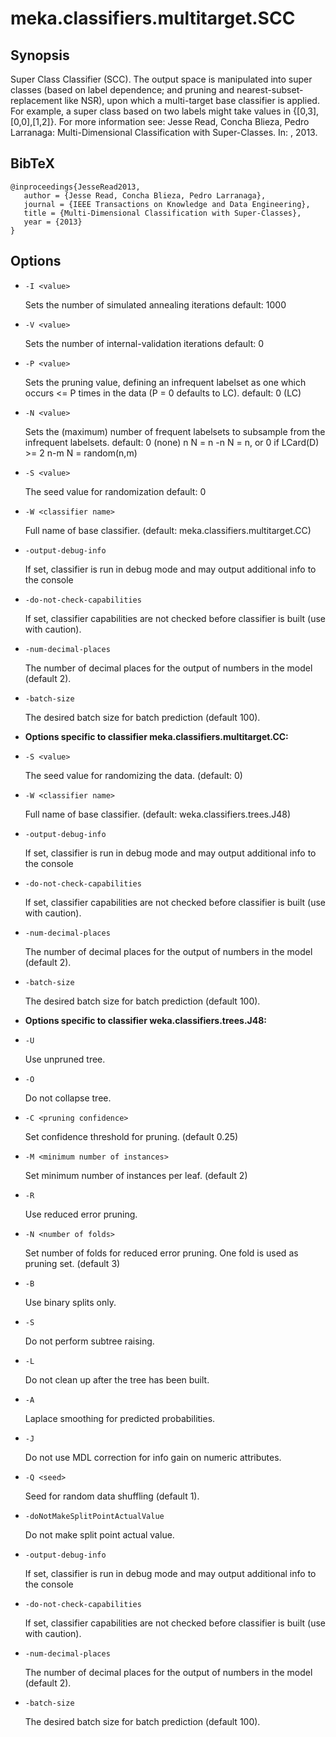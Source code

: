 # meka.classifiers.multitarget.SCC

## Synopsis
Super Class Classifier (SCC).
The output space is manipulated into super classes (based on label dependence; and pruning and nearest-subset-replacement like NSR), upon which a multi-target base classifier is applied.
For example, a super class based on two labels might take values in {[0,3],[0,0],[1,2]}.
For more information see:
Jesse Read, Concha Blieza, Pedro Larranaga: Multi-Dimensional Classification with Super-Classes. In: , 2013.

## BibTeX
```
@inproceedings{JesseRead2013,
   author = {Jesse Read, Concha Blieza, Pedro Larranaga},
   journal = {IEEE Transactions on Knowledge and Data Engineering},
   title = {Multi-Dimensional Classification with Super-Classes},
   year = {2013}
}
```
## Options
* `-I <value>`

    Sets the number of simulated annealing iterations
    default: 1000

* `-V <value>`

    Sets the number of internal-validation iterations
    default: 0

* `-P <value>`

    Sets the pruning value, defining an infrequent labelset as one which occurs <= P times in the data (P = 0 defaults to LC).
    default: 0	(LC)

* `-N <value>`

    Sets the (maximum) number of frequent labelsets to subsample from the infrequent labelsets.
    default: 0	(none)
    n	N = n
    -n	N = n, or 0 if LCard(D) >= 2
    n-m	N = random(n,m)

* `-S <value>`

    The seed value for randomization
    default: 0

* `-W <classifier name>`

    Full name of base classifier.
    (default: meka.classifiers.multitarget.CC)

* `-output-debug-info`

    If set, classifier is run in debug mode and
    may output additional info to the console

* `-do-not-check-capabilities`

    If set, classifier capabilities are not checked before classifier is built
    (use with caution).

* `-num-decimal-places`

    The number of decimal places for the output of numbers in the model (default 2).

* `-batch-size`

    The desired batch size for batch prediction  (default 100).

* **Options specific to classifier meka.classifiers.multitarget.CC:**

* `-S <value>`

    The seed value for randomizing the data.
    (default: 0)

* `-W <classifier name>`

    Full name of base classifier.
    (default: weka.classifiers.trees.J48)

* `-output-debug-info`

    If set, classifier is run in debug mode and
    may output additional info to the console

* `-do-not-check-capabilities`

    If set, classifier capabilities are not checked before classifier is built
    (use with caution).

* `-num-decimal-places`

    The number of decimal places for the output of numbers in the model (default 2).

* `-batch-size`

    The desired batch size for batch prediction  (default 100).

* **Options specific to classifier weka.classifiers.trees.J48:**

* `-U`

    Use unpruned tree.

* `-O`

    Do not collapse tree.

* `-C <pruning confidence>`

    Set confidence threshold for pruning.
    (default 0.25)

* `-M <minimum number of instances>`

    Set minimum number of instances per leaf.
    (default 2)

* `-R`

    Use reduced error pruning.

* `-N <number of folds>`

    Set number of folds for reduced error
    pruning. One fold is used as pruning set.
    (default 3)

* `-B`

    Use binary splits only.

* `-S`

    Do not perform subtree raising.

* `-L`

    Do not clean up after the tree has been built.

* `-A`

    Laplace smoothing for predicted probabilities.

* `-J`

    Do not use MDL correction for info gain on numeric attributes.

* `-Q <seed>`

    Seed for random data shuffling (default 1).

* `-doNotMakeSplitPointActualValue`

    Do not make split point actual value.

* `-output-debug-info`

    If set, classifier is run in debug mode and
    may output additional info to the console

* `-do-not-check-capabilities`

    If set, classifier capabilities are not checked before classifier is built
    (use with caution).

* `-num-decimal-places`

    The number of decimal places for the output of numbers in the model (default 2).

* `-batch-size`

    The desired batch size for batch prediction  (default 100).
